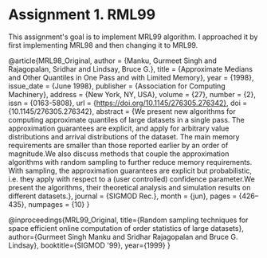 # Assignment 1. RML99


This assignment's goal is to implement MRL99 algorithm. I approached it by first implementing MRL98 and then changing it to MRL99.


@article{MRL98_Original,
author = {Manku, Gurmeet Singh and Rajagopalan, Sridhar and Lindsay, Bruce G.},
title = {Approximate Medians and Other Quantiles in One Pass and with Limited Memory},
year = {1998},
issue_date = {June 1998},
publisher = {Association for Computing Machinery},
address = {New York, NY, USA},
volume = {27},
number = {2},
issn = {0163-5808},
url = {https://doi.org/10.1145/276305.276342},
doi = {10.1145/276305.276342},
abstract = {We present new algorithms for computing approximate quantiles of large datasets in a single pass. The approximation guarantees are explicit, and apply for arbitrary value distributions and arrival distributions of the dataset. The main memory requirements are smaller than those reported earlier by an order of magnitude.We also discuss methods that couple the approximation algorithms with random sampling to further reduce memory requirements. With sampling, the approximation guarantees are explicit but probabilistic, i.e. they apply with respect to a (user controlled) confidence parameter.We present the algorithms, their theoretical analysis and simulation results on different datasets.},
journal = {SIGMOD Rec.},
month = {jun},
pages = {426–435},
numpages = {10}
}

@inproceedings{MRL99_Original,
  title={Random sampling techniques for space efficient online computation of order statistics of large datasets},
  author={Gurmeet Singh Manku and Sridhar Rajagopalan and Bruce G. Lindsay},
  booktitle={SIGMOD '99},
  year={1999}
}
